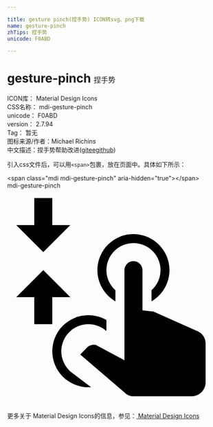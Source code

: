 ```yaml
---

title: gesture pinch(捏手势) ICON转svg、png下载
name: gesture-pinch
zhTips: 捏手势
unicode: F0ABD

---
```


# gesture-pinch  <small style="font-size: 60%;font-weight: 100">捏手势</small>


<div class="detail-page">
<p>
<span>
ICON库：
<span class="badge-secondary badge">Material Design Icons</span> 
</span>
<br/>
<span>
CSS名称：
<span class="badge-secondary badge">mdi-gesture-pinch</span> 
</span>
<br/>
<span>
unicode：
<span class="badge-secondary badge">F0ABD</span> 
</span>
<br/>
<span>
version：
<span class="badge-secondary badge">2.7.94</span> 
</span>
<br/>
<span>Tag：
<span class="badge-light badge">暂无</span>
</span>
<br/>
<span>图标来源/作者：<span class="badge-light badge">Michael Richins</span></span> 
<br/>
<span class="zh-detail">中文描述：<span class="badge-primary badge">捏手势</span><span class="help-link"><span>帮助改进</span>(<a href="https://gitee.com/liuwave/icon-helper/edit/master/json/material/gesture-pinch.json" target="_blank" rel="noopener noreferrer">gitee</a><a href="https://github.com/liuwave/icon-helper/edit/master/json/material/gesture-pinch.json" target="_blank" rel="noopener noreferrer">github</a></span>)</span><br/>
</p>
</div>
<div class="alert alert-dark">
  <i class="mdi mdi-gesture-pinch mdi-48px"></i>
  <i class="mdi mdi-gesture-pinch mdi-36px"></i>
  <i class="mdi mdi-gesture-pinch mdi-24px"></i>
  <i class="mdi mdi-gesture-pinch mdi-18px"></i>
</div>
<div>
  <p>引入css文件后，可以用<code>&lt;span&gt;</code>包裹，放在页面中。具体如下所示：    
  </p>
  <div class="alert alert-primary" style="font-size: 14px">
    &lt;span class="mdi mdi-gesture-pinch" aria-hidden="true"&gt;&lt;/span&gt;
    <copy-btn content='<span class="mdi mdi-gesture-pinch" aria-hidden="true"></span>'></copy-btn>
  </div>
  <div class="alert alert-secondary">
    <i class="mdi mdi-gesture-pinch"
    style="font-size: 24px"
    aria-hidden="true"></i> mdi-gesture-pinch
    <copy-btn content="mdi-gesture-pinch" btn-title="复制图标名称"></copy-btn>
  </div>
</div>
<div id="svg" class="svg-wrap">
<svg xmlns="http://www.w3.org/2000/svg" viewBox="0 0 24 24"><path d="M13,9A1,1 0 0,1 14,8A1,1 0 0,1 15,9V13.47L16.21,13.6L21.15,15.8C21.67,16.04 22,16.56 22,17.14V21.5C21.97,22.32 21.32,22.97 20.5,23H14C13.62,23 13.26,22.85 13,22.57L8.1,18.37L8.84,17.6C9.03,17.39 9.3,17.28 9.58,17.28H9.8L13,19V9M14,5C15.42,5 16.74,5.76 17.45,7C18.56,8.9 17.91,11.35 16,12.46V11.23C16.64,10.67 17,9.85 17,9A3,3 0 0,0 14,6A3,3 0 0,0 11,9C11,9.85 11.36,10.67 12,11.23V12.46C10.77,11.75 10,10.43 10,9A4,4 0 0,1 14,5M4,9L7,12H5V15H3V12H1L4,9M4,7L1,4H3V1H5V4H7L4,7M9,14C9.73,14 10.41,14.19 11,14.54V15.76C10.47,15.29 9.77,15 9,15A3,3 0 0,0 6,18C6,19 6.5,19.87 7.22,20.42L9.31,22H9A4,4 0 0,1 5,18A4,4 0 0,1 9,14Z" /></svg>
</div>
<detail full-name='mdi-gesture-pinch'></detail>
    
<div><p>更多关于 Material Design Icons的信息，参见：<a target="_blank" href="https://iconhelper.cn/material.html"> Material Design Icons</a>
</p></div>
